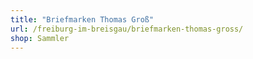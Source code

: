 ```yaml
---
title: "Briefmarken Thomas Groß"
url: /freiburg-im-breisgau/briefmarken-thomas-gross/
shop: Sammler
---
```

